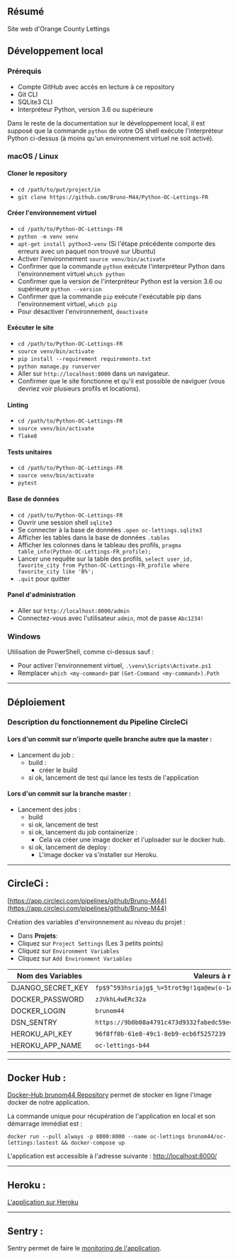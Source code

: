 ## Résumé

Site web d'Orange County Lettings

## Développement local

### Prérequis

- Compte GitHub avec accès en lecture à ce repository
- Git CLI
- SQLite3 CLI
- Interpréteur Python, version 3.6 ou supérieure

Dans le reste de la documentation sur le développement local, il est supposé que la commande `python` de votre OS shell exécute l'interpréteur Python ci-dessus (à moins qu'un environnement virtuel ne soit activé).

### macOS / Linux

#### Cloner le repository

- `cd /path/to/put/project/in`
- `git clone https://github.com/Bruno-M44/Python-OC-Lettings-FR`

#### Créer l'environnement virtuel

- `cd /path/to/Python-OC-Lettings-FR`
- `python -m venv venv`
- `apt-get install python3-venv` (Si l'étape précédente comporte des erreurs avec un paquet non trouvé sur Ubuntu)
- Activer l'environnement `source venv/bin/activate`
- Confirmer que la commande `python` exécute l'interpréteur Python dans l'environnement virtuel
`which python`
- Confirmer que la version de l'interpréteur Python est la version 3.6 ou supérieure `python --version`
- Confirmer que la commande `pip` exécute l'exécutable pip dans l'environnement virtuel, `which pip`
- Pour désactiver l'environnement, `deactivate`

#### Exécuter le site

- `cd /path/to/Python-OC-Lettings-FR`
- `source venv/bin/activate`
- `pip install --requirement requirements.txt`
- `python manage.py runserver`
- Aller sur `http://localhost:8000` dans un navigateur.
- Confirmer que le site fonctionne et qu'il est possible de naviguer (vous devriez voir plusieurs profils et locations).

#### Linting

- `cd /path/to/Python-OC-Lettings-FR`
- `source venv/bin/activate`
- `flake8`

#### Tests unitaires

- `cd /path/to/Python-OC-Lettings-FR`
- `source venv/bin/activate`
- `pytest`

#### Base de données

- `cd /path/to/Python-OC-Lettings-FR`
- Ouvrir une session shell `sqlite3`
- Se connecter à la base de données `.open oc-lettings.sqlite3`
- Afficher les tables dans la base de données `.tables`
- Afficher les colonnes dans le tableau des profils, `pragma table_info(Python-OC-Lettings-FR_profile);`
- Lancer une requête sur la table des profils, `select user_id, favorite_city from
  Python-OC-Lettings-FR_profile where favorite_city like 'B%';`
- `.quit` pour quitter

#### Panel d'administration

- Aller sur `http://localhost:8000/admin`
- Connectez-vous avec l'utilisateur `admin`, mot de passe `Abc1234!`

### Windows

Utilisation de PowerShell, comme ci-dessus sauf :

- Pour activer l'environnement virtuel, `.\venv\Scripts\Activate.ps1` 
- Remplacer `which <my-command>` par `(Get-Command <my-command>).Path`

---
## Déploiement

### Description du fonctionnement du Pipeline CircleCi

#### Lors d'un commit sur n'importe quelle branche autre que la master :
- Lancement du job :
    - build : 
      - créer le build
    - si ok, lancement de test qui lance les tests de l'application
    
#### Lors d'un commit sur la branche master :
   
- Lancement des jobs :
     - build
     - si ok, lancement de test
     - si ok, lancement du job containerize :
        - Cela va créer une image docker et l'uploader sur le docker hub.
     - si ok, lancement de deploy :
        - L'image docker va s'installer sur Heroku.

---

## CircleCi :

[https://app.circleci.com/pipelines/github/Bruno-M44](https://app.circleci.com/pipelines/github/Bruno-M44)

Création des variables d'environnement au niveau du projet :

- Dans **Projets**:
- Cliquez sur `Project Settings`  (Les 3 petits points)
- Cliquez sur `Environment Variables`  
- Cliquez sur `Add Environment Variables`  

|   Nom des Variables  |   Valeurs à renseigner   |  
|---    |---    |  
|   DJANGO_SECRET_KEY   |   `fp$9^593hsriajg$_%=5trot9g!1qa@ew(o-1#@=&4%=hp46(s`   |  
|   DOCKER_PASSWORD   |   `zJVkhL4wERc32a`   |  
|   DOCKER_LOGIN |   `brunom44`   |  
| DSN_SENTRY    | `https://9b0b08a4791c473d9332fabedc59e4de@o1162749.ingest.sentry.io/6250264` |  
| HEROKU_API_KEY  |  `96f8ff0b-61e8-49c1-8eb9-ecb6f5257239`  |  
| HEROKU_APP_NAME | `oc-lettings-b44` |  
---

## Docker Hub :

[Docker-Hub brunom44 Repository](https://hub.docker.com/repository/docker/brunom44/oc-lettings) permet de stocker en ligne l'image docker de notre application.  

La commande unique pour récupération de l'application en local et son démarrage immédiat est :

`docker run --pull always -p 8000:8000 --name oc-lettings brunom44/oc-lettings:lastest && docker-compose up`  

L'application est accessible à l'adresse suivante : [http://localhost:8000/](http://localhost:8000/)

---

## Heroku :
[L'application sur Heroku](https://oc-lettings-b44.herokuapp.com/)  

---

## Sentry :

Sentry permet de faire le [monitoring de l'application](https://sentry.io/organizations/my-company-6c/projects/oc-lettings/?project=6250264).
